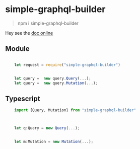 # simple-graphql-builder

> npm i  simple-graphql-builder


Hey see the [doc online](https://poulpinounette.github.io/simple-graphql-builder/)


## Module 

```javascript

    let request = require("simple-graphql-builder")


    let query =  new query.Query(...);
    let query =  new query.Mutation(...);

```

## Typescript

```typescript
    import {Query, Mutation} from "simple-graphql-builder"



    let q:Query = new Query(...);


    let m:Mutation = new Mutation(...);

```
